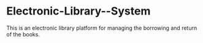 # Electronic-Library--System
This is an electronic library platform for managing the  borrowing and return of the books.
